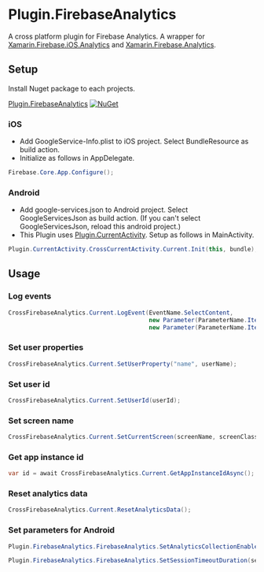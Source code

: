 # Plugin.FirebaseAnalytics

A cross platform plugin for Firebase Analytics. 
A wrapper for [Xamarin.Firebase.iOS.Analytics](https://www.nuget.org/packages/Xamarin.Firebase.iOS.Analytics/) 
and [Xamarin.Firebase.Analytics](https://www.nuget.org/packages/Xamarin.Firebase.Analytics).


## Setup
Install Nuget package to each projects.

[Plugin.FirebaseAnalytics](https://www.nuget.org/packages/Plugin.FirebaseAnalytics/) [![NuGet](https://img.shields.io/nuget/vpre/Plugin.FirebaseAnalytics.svg?label=NuGet)](https://www.nuget.org/packages/Plugin.FirebaseAnalytics/)

### iOS
* Add GoogleService-Info.plist to iOS project. Select BundleResource as build action.
* Initialize as follows in AppDelegate. 
```C#
Firebase.Core.App.Configure();
```

### Android
* Add google-services.json to Android project. Select GoogleServicesJson as build action. (If you can't select GoogleServicesJson, reload this android project.)
* This Plugin uses [Plugin.CurrentActivity](https://github.com/jamesmontemagno/CurrentActivityPlugin). Setup as follows in MainActivity.
```C#
Plugin.CurrentActivity.CrossCurrentActivity.Current.Init(this, bundle);
```

## Usage
### Log events
```C#
CrossFirebaseAnalytics.Current.LogEvent(EventName.SelectContent,
                                        new Parameter(ParameterName.ItemId, itemId),
                                        new Parameter(ParameterName.ItemName, itemName));
```

### Set user properties
```C#
CrossFirebaseAnalytics.Current.SetUserProperty("name", userName);
```

### Set user id
```C#
CrossFirebaseAnalytics.Current.SetUserId(userId);
```

### Set screen name
```C#
CrossFirebaseAnalytics.Current.SetCurrentScreen(screenName, screenClass));
```

### Get app instance id
```C#
var id = await CrossFirebaseAnalytics.Current.GetAppInstanceIdAsync();
```

### Reset analytics data
```C#
CrossFirebaseAnalytics.Current.ResetAnalyticsData();
```

### Set parameters for Android
```C#
Plugin.FirebaseAnalytics.FirebaseAnalytics.SetAnalyticsCollectionEnabled(enabled);

Plugin.FirebaseAnalytics.FirebaseAnalytics.SetSessionTimeoutDuration(sessionTimeoutDuration);
```
